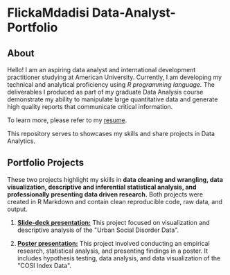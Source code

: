 # FlickaMdadisi **Data-Analyst-Portfolio**

## **About**

Hello! I am an aspiring data analyst and international development practitioner studying at American University. Currently, I am developing my technical and analytical proficiency using *R programming language.* The deliverables I produced as part of my graduate Data Analysis course demonstrate my ability to manipulate large quantitative data and generate high quality reports that communicate critical information.

To learn more, please refer to my [resume](https://github.com/FlickaMdadisi/Data-Analyst-Portfolio/blob/main/ResumeMC.pdf).

This repository serves to showcases my skills and share projects in Data Analytics. 

## **Portfolio Projects**
These two projects highlight my skills in **data cleaning and wrangling, data visualization, descriptive and inferential statistical analysis, and professionally presenting data driven research.** Both projects were created in R Markdown and contain clean reproducible code, raw data, and output. 

1. [**Slide-deck presentation:**](https://github.com/FlickaMdadisi/Slide_deck/tree/main) This project focused on visualization and descriptive analysis of the "Urban Social Disorder Data".

2. [**Poster presentation:**](https://github.com/FlickaMdadisi/Poster) This project involved conducting an empirical research, statistical analysis, and presenting findings in a poster. It includes hypothesis testing, data analysis, and data visualization of the "COSI Index Data". 
